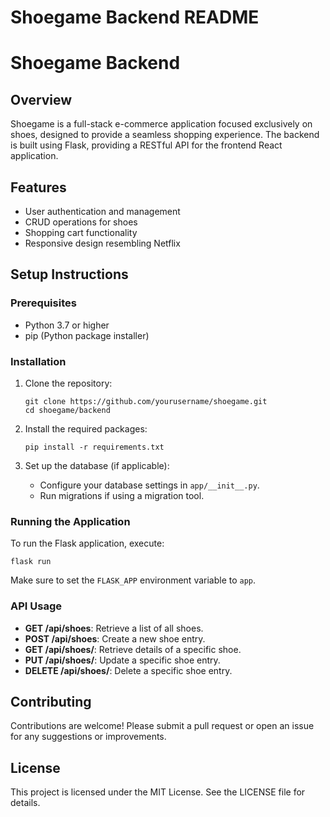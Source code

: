 # Shoegame Backend README

# Shoegame Backend

## Overview
Shoegame is a full-stack e-commerce application focused exclusively on shoes, designed to provide a seamless shopping experience. The backend is built using Flask, providing a RESTful API for the frontend React application.

## Features
- User authentication and management
- CRUD operations for shoes
- Shopping cart functionality
- Responsive design resembling Netflix

## Setup Instructions

### Prerequisites
- Python 3.7 or higher
- pip (Python package installer)

### Installation
1. Clone the repository:
   ```
   git clone https://github.com/yourusername/shoegame.git
   cd shoegame/backend
   ```

2. Install the required packages:
   ```
   pip install -r requirements.txt
   ```

3. Set up the database (if applicable):
   - Configure your database settings in `app/__init__.py`.
   - Run migrations if using a migration tool.

### Running the Application
To run the Flask application, execute:
```
flask run
```
Make sure to set the `FLASK_APP` environment variable to `app`.

### API Usage
- **GET /api/shoes**: Retrieve a list of all shoes.
- **POST /api/shoes**: Create a new shoe entry.
- **GET /api/shoes/<id>**: Retrieve details of a specific shoe.
- **PUT /api/shoes/<id>**: Update a specific shoe entry.
- **DELETE /api/shoes/<id>**: Delete a specific shoe entry.

## Contributing
Contributions are welcome! Please submit a pull request or open an issue for any suggestions or improvements.

## License
This project is licensed under the MIT License. See the LICENSE file for details.